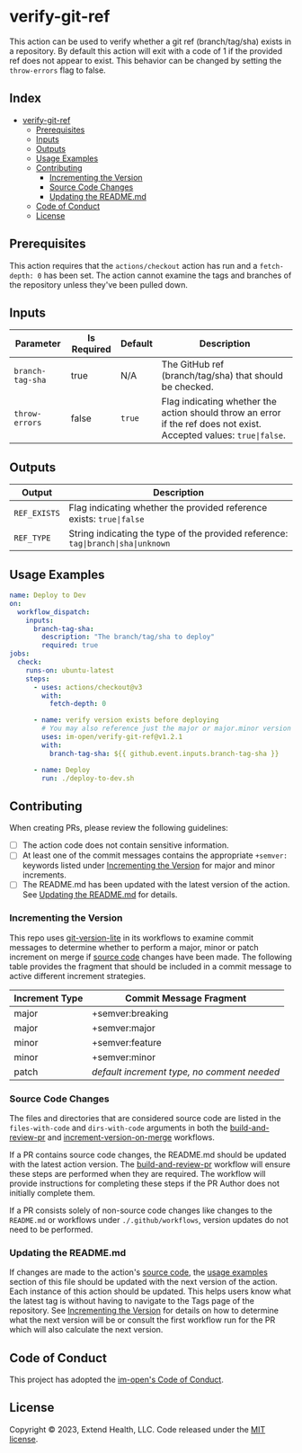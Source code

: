 # verify-git-ref

This action can be used to verify whether a git ref (branch/tag/sha) exists in a repository. By default this action will exit with a code of 1 if the provided ref does not appear to exist. This behavior can be changed by setting the `throw-errors` flag to false.

## Index <!-- omit in toc -->

- [verify-git-ref](#verify-git-ref)
  - [Prerequisites](#prerequisites)
  - [Inputs](#inputs)
  - [Outputs](#outputs)
  - [Usage Examples](#usage-examples)
  - [Contributing](#contributing)
    - [Incrementing the Version](#incrementing-the-version)
    - [Source Code Changes](#source-code-changes)
    - [Updating the README.md](#updating-the-readmemd)
  - [Code of Conduct](#code-of-conduct)
  - [License](#license)

## Prerequisites

This action requires that the `actions/checkout` action has run and a `fetch-depth: 0` has been set. The action cannot examine the tags and branches of the repository unless they've been pulled down.

## Inputs

| Parameter        | Is Required | Default | Description                                                                                                         |
|------------------|-------------|---------|---------------------------------------------------------------------------------------------------------------------|
| `branch-tag-sha` | true        | N/A     | The GitHub ref (branch/tag/sha) that should be checked.                                                             |
| `throw-errors`   | false       | `true`  | Flag indicating whether the action should throw an error if the ref does not exist. Accepted values: `true\|false`. |

## Outputs

| Output       | Description                                                                       |
|--------------|-----------------------------------------------------------------------------------|
| `REF_EXISTS` | Flag indicating whether the provided reference exists: `true\|false`              |
| `REF_TYPE`   | String indicating the type of the provided reference: `tag\|branch\|sha\|unknown` |

## Usage Examples

```yml
name: Deploy to Dev
on:
  workflow_dispatch:
    inputs:
      branch-tag-sha:
        description: "The branch/tag/sha to deploy"
        required: true
jobs:
  check:
    runs-on: ubuntu-latest
    steps:
      - uses: actions/checkout@v3
        with:
          fetch-depth: 0

      - name: verify version exists before deploying
        # You may also reference just the major or major.minor version
        uses: im-open/verify-git-ref@v1.2.1
        with:
          branch-tag-sha: ${{ github.event.inputs.branch-tag-sha }}

      - name: Deploy
        run: ./deploy-to-dev.sh
```

## Contributing

When creating PRs, please review the following guidelines:

- [ ] The action code does not contain sensitive information.
- [ ] At least one of the commit messages contains the appropriate `+semver:` keywords listed under [Incrementing the Version] for major and minor increments.
- [ ] The README.md has been updated with the latest version of the action.  See [Updating the README.md] for details.

### Incrementing the Version

This repo uses [git-version-lite] in its workflows to examine commit messages to determine whether to perform a major, minor or patch increment on merge if [source code] changes have been made.  The following table provides the fragment that should be included in a commit message to active different increment strategies.

| Increment Type | Commit Message Fragment                     |
|----------------|---------------------------------------------|
| major          | +semver:breaking                            |
| major          | +semver:major                               |
| minor          | +semver:feature                             |
| minor          | +semver:minor                               |
| patch          | *default increment type, no comment needed* |

### Source Code Changes

The files and directories that are considered source code are listed in the `files-with-code` and `dirs-with-code` arguments in both the [build-and-review-pr] and [increment-version-on-merge] workflows.  

If a PR contains source code changes, the README.md should be updated with the latest action version.  The [build-and-review-pr] workflow will ensure these steps are performed when they are required.  The workflow will provide instructions for completing these steps if the PR Author does not initially complete them.

If a PR consists solely of non-source code changes like changes to the `README.md` or workflows under `./.github/workflows`, version updates do not need to be performed.

### Updating the README.md

If changes are made to the action's [source code], the [usage examples] section of this file should be updated with the next version of the action.  Each instance of this action should be updated.  This helps users know what the latest tag is without having to navigate to the Tags page of the repository.  See [Incrementing the Version] for details on how to determine what the next version will be or consult the first workflow run for the PR which will also calculate the next version.

## Code of Conduct

This project has adopted the [im-open's Code of Conduct](https://github.com/im-open/.github/blob/main/CODE_OF_CONDUCT.md).

## License

Copyright &copy; 2023, Extend Health, LLC. Code released under the [MIT license](LICENSE).

<!-- Links -->
[Incrementing the Version]: #incrementing-the-version
[Updating the README.md]: #updating-the-readmemd
[source code]: #source-code-changes
[usage examples]: #usage-examples
[build-and-review-pr]: ./.github/workflows/build-and-review-pr.yml
[increment-version-on-merge]: ./.github/workflows/increment-version-on-merge.yml
[git-version-lite]: https://github.com/im-open/git-version-lite
